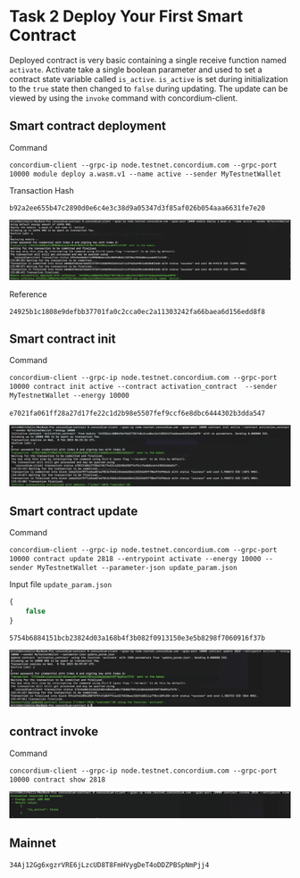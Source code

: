 # Task 2 Deploy Your First Smart Contract

Deployed contract is very basic containing a single receive function named `activate`. Activate take a single boolean parameter and used to set a contract state variable called `is_active`. `is_active` is set during initialization to the `true`  state then changed to `false` during updating. The update can be viewed by using the `invoke` command with concordium-client.

## Smart contract deployment

Command 

    concordium-client --grpc-ip node.testnet.concordium.com --grpc-port 10000 module deploy a.wasm.v1 --name active --sender MyTestnetWallet

Transaction Hash

    b92a2ee655b47c2890d0e6c4e3c38d9a05347d3f85af026b054aaa6631fe7e20

![deploy](./assets/deploy.png)

Reference 

    24925b1c1808e9defbb37701fa0c2cca0ec2a11303242fa66baea6d156edd8f8

## Smart contract init

Command 

    concordium-client --grpc-ip node.testnet.concordium.com --grpc-port 10000 contract init active --contract activation_contract  --sender MyTestnetWallet --energy 10000 

    e7021fa061ff28a27d17fe22c1d2b98e5507fef9ccf6e8dbc6444302b3dda547

![init](./assets/init.png)

## Smart contract update 

Command

    concordium-client --grpc-ip node.testnet.concordium.com --grpc-port 10000 contract update 2818 --entrypoint activate --energy 10000 --sender MyTestnetWallet --parameter-json update_param.json


Input file `update_param.json`

```js
{
    false
}
```


    5754b6884151bcb23824d03a168b4f3b082f0913150e3e5b8298f7060916f37b

![activate](./assets/activate.png)

## contract invoke

Command 

    concordium-client --grpc-ip node.testnet.concordium.com --grpc-port 10000 contract show 2818


![invoke](./assets/invoke.png)


## Mainnet 

    34Aj12Gg6xgzrVRE6jLzcUD8T8FmHVygDeT4oDDZPBSpNmPjj4